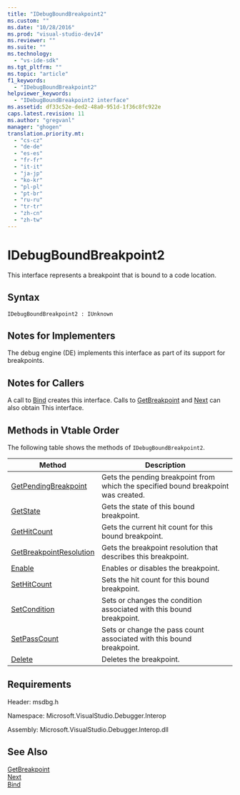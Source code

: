 ```yaml
---
title: "IDebugBoundBreakpoint2"
ms.custom: ""
ms.date: "10/28/2016"
ms.prod: "visual-studio-dev14"
ms.reviewer: ""
ms.suite: ""
ms.technology: 
  - "vs-ide-sdk"
ms.tgt_pltfrm: ""
ms.topic: "article"
f1_keywords: 
  - "IDebugBoundBreakpoint2"
helpviewer_keywords: 
  - "IDebugBoundBreakpoint2 interface"
ms.assetid: df33c52e-ded2-48a0-951d-1f36c8fc922e
caps.latest.revision: 11
ms.author: "gregvanl"
manager: "ghogen"
translation.priority.mt: 
  - "cs-cz"
  - "de-de"
  - "es-es"
  - "fr-fr"
  - "it-it"
  - "ja-jp"
  - "ko-kr"
  - "pl-pl"
  - "pt-br"
  - "ru-ru"
  - "tr-tr"
  - "zh-cn"
  - "zh-tw"
---
```

# IDebugBoundBreakpoint2
This interface represents a breakpoint that is bound to a code location.  
  
## Syntax  
  
```  
IDebugBoundBreakpoint2 : IUnknown  
```  
  
## Notes for Implementers  
 The debug engine (DE) implements this interface as part of its support for breakpoints.  
  
## Notes for Callers  
 A call to [Bind](../../../extensibility/debugger/reference/idebugpendingbreakpoint2-bind.md) creates this interface. Calls to [GetBreakpoint](../../../extensibility/debugger/reference/idebugbreakpointunboundevent2-getbreakpoint.md) and [Next](../../../extensibility/debugger/reference/ienumdebugboundbreakpoints2-next.md) can also obtain This interface.  
  
## Methods in Vtable Order  
 The following table shows the methods of `IDebugBoundBreakpoint2`.  
  
|Method|Description|  
|------------|-----------------|  
|[GetPendingBreakpoint](../../../extensibility/debugger/reference/idebugboundbreakpoint2-getpendingbreakpoint.md)|Gets the pending breakpoint from which the specified bound breakpoint was created.|  
|[GetState](../../../extensibility/debugger/reference/idebugboundbreakpoint2-getstate.md)|Gets the state of this bound breakpoint.|  
|[GetHitCount](../../../extensibility/debugger/reference/idebugboundbreakpoint2-gethitcount.md)|Gets the current hit count for this bound breakpoint.|  
|[GetBreakpointResolution](../../../extensibility/debugger/reference/idebugboundbreakpoint2-getbreakpointresolution.md)|Gets the breakpoint resolution that describes this breakpoint.|  
|[Enable](../../../extensibility/debugger/reference/idebugboundbreakpoint2-enable.md)|Enables or disables the breakpoint.|  
|[SetHitCount](../../../extensibility/debugger/reference/idebugboundbreakpoint2-sethitcount.md)|Sets the hit count for this bound breakpoint.|  
|[SetCondition](../../../extensibility/debugger/reference/idebugboundbreakpoint2-setcondition.md)|Sets or changes the condition associated with this bound breakpoint.|  
|[SetPassCount](../../../extensibility/debugger/reference/idebugboundbreakpoint2-setpasscount.md)|Sets or change the pass count associated with this bound breakpoint.|  
|[Delete](../../../extensibility/debugger/reference/idebugboundbreakpoint2-delete.md)|Deletes the breakpoint.|  
  
## Requirements  
 Header: msdbg.h  
  
 Namespace: Microsoft.VisualStudio.Debugger.Interop  
  
 Assembly: Microsoft.VisualStudio.Debugger.Interop.dll  
  
## See Also  
 [GetBreakpoint](../../../extensibility/debugger/reference/idebugbreakpointunboundevent2-getbreakpoint.md)   
 [Next](../../../extensibility/debugger/reference/ienumdebugboundbreakpoints2-next.md)   
 [Bind](../../../extensibility/debugger/reference/idebugpendingbreakpoint2-bind.md)